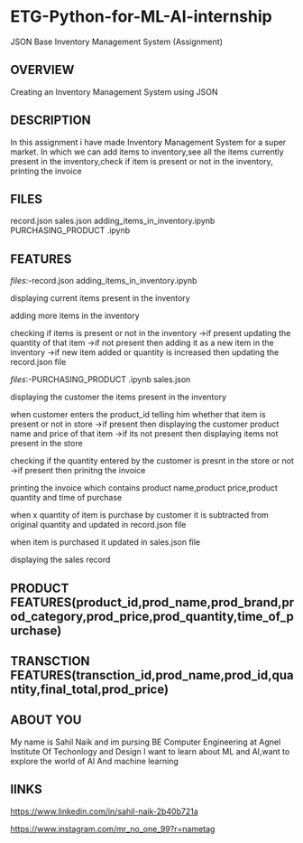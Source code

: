 # ETG-Python-for-ML-AI-internship
JSON Base Inventory Management System (Assignment)

## OVERVIEW
Creating an Inventory Management System using JSON

## DESCRIPTION
In this assignment i have made Inventory Management System for a super market.
In which we can add items to inventory,see all the items currently present in the inventory,check if item is present or not in the inventory,
printing the invoice

## FILES
record.json
sales.json
adding_items_in_inventory.ipynb
PURCHASING_PRODUCT .ipynb

## FEATURES
_files_:-record.json
      adding_items_in_inventory.ipynb
      
displaying current items present in the inventory

adding more items in the inventory

checking if items is present or not in the inventory
->if present updating the quantity of that item
->if not present then adding it as a new item in the inventory
->if new item added or quantity is increased then updating the record.json file
 
 _files_:-PURCHASING_PRODUCT .ipynb
        sales.json
        
 displaying the customer the items present in the inventory
 
 when customer enters the product_id telling him whether that item is present or not in store
  ->if present then displaying the customer product name and price of that item
  ->if its not present then displaying items not present in the store
 
 checking if the quantity entered by the customer is presnt in the store or not
   ->if present then prinitng the invoice
 
 printing the invoice which contains product name,product price,product quantity and time of purchase 
  
  when  x quantity of item is purchase by customer it is subtracted from original quantity and updated in record.json file 
 
 when item is purchased it updated in sales.json file
 
 displaying the sales record

## PRODUCT FEATURES(product_id,prod_name,prod_brand,prod_category,prod_price,prod_quantity,time_of_purchase)

## TRANSCTION FEATURES(transction_id,prod_name,prod_id,quantity,final_total,prod_price)

## ABOUT YOU
My name is Sahil Naik and im pursing BE Computer Engineering at Agnel Institute Of Techonlogy and Design
I want to learn about ML and AI,want to explore the world of AI And machine learning

## lINKS
https://www.linkedin.com/in/sahil-naik-2b40b721a

https://www.instagram.com/mr_no_one_99?r=nametag
 
 
 

